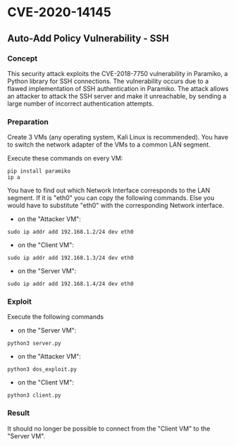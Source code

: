 # CVE-2020-14145

## Auto-Add Policy Vulnerability - SSH

### Concept
This security attack exploits the CVE-2018-7750 vulnerability in Paramiko, a Python library for SSH connections. The vulnerability occurs due to a flawed implementation of SSH authentication in Paramiko. The attack allows an attacker to attack the SSH server and make it unreachable, 
by sending a large number of incorrect authentication attempts.

### Preparation
Create 3 VMs (any operating system, Kali Linux is recommended). 
You have to switch the network adapter of the VMs to a common LAN segment.

Execute these commands on every VM:
```
pip install paramiko
ip a
```

You have to find out which Network Interface corresponds to the LAN segment.
If it is "eth0" you can copy the following commands. Else you would have to substitute "eth0" with the corresponding Network interface.

+ on the "Attacker VM":
```
sudo ip addr add 192.168.1.2/24 dev eth0
```
+ on the  "Client VM":
```
sudo ip addr add 192.168.1.3/24 dev eth0
```
+ on the "Server VM":
```
sudo ip addr add 192.168.1.4/24 dev eth0
```


### Exploit
Execute the following commands

+ on the "Server VM":
```
python3 server.py
```

+ on the "Attacker VM":
```
python3 dos_exploit.py
```

+ on the  "Client VM":
```
python3 client.py
```

### Result
It should no longer be possible to connect from the  "Client VM" to the "Server VM".
